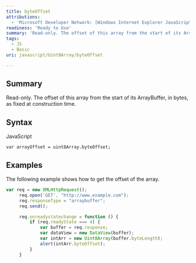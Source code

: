 ```yaml
---
title: byteOffset
attributions:
  - 'Microsoft Developer Network: [Windows Internet Explorer JavaScript reference Article](http://msdn.microsoft.com/en-us/library/ie/yek4tbz0%28v=vs.94%29.aspx)'
readiness: 'Ready to Use'
summary: 'Read-only. The offset of this array from the start of its ArrayBuffer, in bytes, as fixed at construction time.'
tags:
  - JS
  - Basic
uri: javascript/Uint8Array/byteOffset

---
```

## <span>Summary</span>

Read-only. The offset of this array from the start of its ArrayBuffer, in bytes, as fixed at construction time.

## <span>Syntax</span>

<span class="language">JavaScript</span>

    var arrayOffset = uint8Array.byteOffset;

## <span>Examples</span>

The following example shows how to get the offset of the array.

``` js
var req = new XMLHttpRequest();
     req.open('GET', "http://www.example.com");
     req.responseType = "arraybuffer";
     req.send();

     req.onreadystatechange = function () {
         if (req.readyState === 4) {
             var buffer = req.response;
             var dataView = new DataView(buffer);
             var intArr = new Uint8Array(buffer.byteLength);
             alert(intArr.byteOffset);
         }
     }
```

